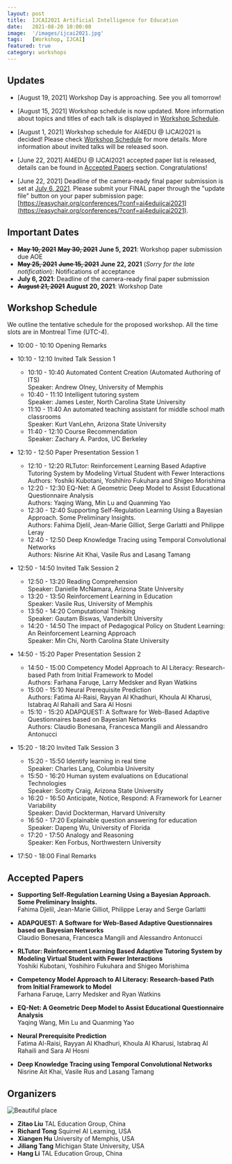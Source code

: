 ```yaml
---
layout: post
title:  IJCAI2021 Artificial Intelligence for Education
date:   2021-08-20 10:00:00
image:  '/images/ijcai2021.jpg'
tags:   [Workshop, IJCAI]
featured: true
category: workshops
---
```


## Updates
* [August 19, 2021] Workshop Day is approaching. See you all tomorrow!

* [August 15, 2021] Workshop schedule is now updated. More information about topics and titles of each talk is displayed in [Workshop Schedule](#workshop-schedule).

* [August 1, 2021] Workshop schedule for AI4EDU @ IJCAI2021 is decided! Please check [Workshop Schedule](#workshop-schedule) for more details. More information about invited talks will be released soon.

* [June 22, 2021] AI4EDU @ IJCAI2021 accepted paper list is released, details can be found in [Accepted Papers](#accepted-papers) section. Congratulations!

* [June 22, 2021] Deadline of the camera-ready final paper submission is set at <u>July 6, 2021</u>. Please submit your FINAL paper through the "update file" button on your paper submission page: [https://easychair.org/conferences/?conf=ai4eduijcai2021](https://easychair.org/conferences/?conf=ai4eduijcai2021). 


## Important Dates

* ~~**May 10, 2021**~~ ~~**May 30, 2021**~~ **June 5, 2021**: Workshop paper submission due AOE
* ~~**May 25, 2021**~~ ~~**June 15, 2021**~~ **June 22, 2021** (*Sorry for the late notification*): Notifications of acceptance
* **July 6, 2021**: Deadline of the camera-ready final paper submission
* ~~**August 21, 2021**~~ **August 20, 2021**: Workshop Date 


## Workshop Schedule

We outline the tentative schedule for the proposed workshop. All the time slots are in Montreal Time (UTC-4).

* 10:00 - 10:10 Opening Remarks
* 10:10 - 12:10 Invited Talk Session 1
    * 10:10 - 10:40 Automated Content Creation (Automated Authoring of ITS)  
      Speaker: Andrew Olney, University of Memphis
    * 10:40 - 11:10 Intelligent tutoring system  
      Speaker: James Lester, North Carolina State University
    * 11:10 - 11:40 An automated teaching assistant for middle school math classrooms  
      Speaker: Kurt VanLehn, Arizona State University
    * 11:40 - 12:10 Course Recommendation  
      Speaker: Zachary A. Pardos, UC Berkeley
* 12:10 - 12:50 Paper Presentation Session 1
    * 12:10 - 12:20 RLTutor: Reinforcement Learning Based Adaptive Tutoring System by Modeling Virtual Student with Fewer Interactions  
    Authors: Yoshiki Kubotani, Yoshihiro Fukuhara and Shigeo Morishima
    * 12:20 - 12:30 EQ-Net: A Geometric Deep Model to Assist Educational Questionnaire Analysis  
    Authors: Yaqing Wang, Min Lu and Quanming Yao
    * 12:30 - 12:40 Supporting Self-Regulation Learning Using a Bayesian Approach. Some Preliminary Insights.  
    Authors: Fahima Djelil, Jean-Marie Gilliot, Serge Garlatti and Philippe Leray
    * 12:40 - 12:50 Deep Knowledge Tracing using Temporal Convolutional Networks  
    Authors: Nisrine Ait Khai, Vasile Rus and Lasang Tamang
* 12:50 - 14:50 Invited Talk Session 2
    * 12:50 - 13:20 Reading Comprehension  
    Speaker: Danielle McNamara, Arizona State University
    * 13:20 - 13:50 Reinforcement Learning in Education  
    Speaker: Vasile Rus, University of Memphis
    * 13:50 - 14:20 Computational Thinking  
    Speaker: Gautam Biswas, Vanderbilt University
    * 14:20 - 14:50 The impact of Pedagogical Policy on Student Learning: An Reinforcement Learning Approach  
    Speaker: Min Chi, North Carolina State University
* 14:50 - 15:20 Paper Presentation Session 2
    * 14:50 - 15:00 Competency Model Approach to AI Literacy: Research-based Path from Initial Framework to Model  
    Authors: Farhana Faruqe, Larry Medsker and Ryan Watkins
    * 15:00 - 15:10 Neural Prerequisite Prediction  
    Authors: Fatima Al-Raisi, Rayyan Al Khadhuri, Khoula Al Kharusi, Istabraq Al Rahaili and Sara Al Hosni
    * 15:10 - 15:20 ADAPQUEST: A Software for Web-Based Adaptive Questionnaires based on Bayesian Networks  
    Authors: Claudio Bonesana, Francesca Mangili and Alessandro Antonucci
* 15:20 - 18:20 Invited Talk Session 3
    * 15:20 - 15:50 Identify learning in real time  
    Speaker: Charles Lang, Columbia University
    * 15:50 - 16:20 Human system evaluations on Educational Technologies  
    Speaker: Scotty Craig, Arizona State University
    * 16:20 - 16:50 Anticipate, Notice, Respond: A Framework for Learner Variability  
    Speaker: David Dockterman, Harvard University
    * 16:50 - 17:20 Explainable question answering for education  
    Speaker: Dapeng Wu, University of Florida
    * 17:20 - 17:50 Analogy and Reasoning  
    Speaker: Ken Forbus, Northwestern University

* 17:50 - 18:00 Final Remarks


## Accepted Papers

* **Supporting Self-Regulation Learning Using a Bayesian Approach. Some Preliminary Insights.**  
Fahima Djelil, Jean-Marie Gilliot, Philippe Leray and Serge Garlatti

* **ADAPQUEST: A Software for Web-Based Adaptive Questionnaires based on Bayesian Networks**  
Claudio Bonesana, Francesca Mangili and Alessandro Antonucci

* **RLTutor: Reinforcement Learning Based Adaptive Tutoring System by Modeling Virtual Student with Fewer Interactions**  
Yoshiki Kubotani, Yoshihiro Fukuhara and Shigeo Morishima

* **Competency Model Approach to AI Literacy: Research-based Path from Initial Framework to Model**  
Farhana Faruqe, Larry Medsker and Ryan Watkins

* **EQ-Net: A Geometric Deep Model to Assist Educational Questionnaire Analysis**  
Yaqing Wang, Min Lu and Quanming Yao

* **Neural Prerequisite Prediction**  
Fatima Al-Raisi, Rayyan Al Khadhuri, Khoula Al Kharusi, Istabraq Al Rahaili and Sara Al Hosni

* **Deep Knowledge Tracing using Temporal Convolutional Networks**  
Nisrine Ait Khai, Vasile Rus and Lasang Tamang


## Organizers

![Beautiful place]({{site.baseurl}}/images/ijcai2021_workshop_organizers.jpg)

* **Zitao Liu** TAL Education Group, China
* **Richard Tong** Squirrel AI Learning, USA
* **Xiangen Hu** University of Memphis, USA
* **Jiliang Tang** Michigan State University, USA
* **Hang Li** TAL Education Group, China
